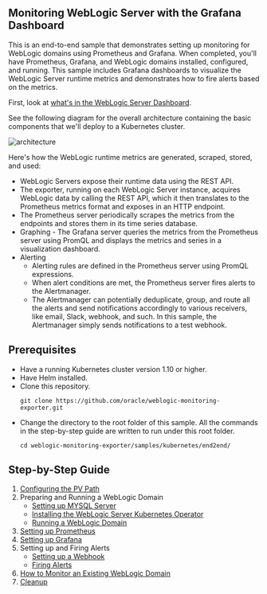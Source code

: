 ## Monitoring WebLogic Server with the Grafana Dashboard
This is an end-to-end sample that demonstrates setting up monitoring for WebLogic domains using Prometheus and Grafana. When completed, you'll have Prometheus, Grafana, and WebLogic domains installed, configured, and running. This sample includes Grafana dashboards to visualize the WebLogic Server runtime metrics and demonstrates how to fire alerts based on the metrics.

First, look at [what's in the WebLogic Server Dashboard](docs/dashboard.md).

See the following diagram for the overall architecture containing the basic components that we'll deploy to a Kubernetes cluster.

![architecture](docs/images/architecture.png)

Here's how the WebLogic runtime metrics are generated, scraped, stored, and used:
- WebLogic Servers expose their runtime data using the REST API.
- The exporter, running on each WebLogic Server instance, acquires WebLogic data by calling the REST API, which it then translates to the Prometheus metrics format and exposes in an HTTP endpoint.
- The Prometheus server periodically scrapes the metrics from the endpoints and stores them in its time series database.
- Graphing - The Grafana server queries the metrics from the Prometheus server using PromQL and displays the metrics and series in a visualization dashboard.
- Alerting
  - Alerting rules are defined in the Prometheus server using PromQL expressions.
  - When alert conditions are met, the Prometheus server fires alerts to the Alertmanager.
  - The Alertmanager can potentially deduplicate, group, and route all the alerts and send notifications accordingly to various receivers, like email, Slack, webhook, and such. In this sample, the Alertmanager simply sends notifications to a test webhook.

## Prerequisites
- Have a running Kubernetes cluster version 1.10 or higher.
- Have Helm installed.  
- Clone this repository.
  ```
  git clone https://github.com/oracle/weblogic-monitoring-exporter.git
  ```
- Change the directory to the root folder of this sample. All the commands in the step-by-step guide are written to run under this root folder.
  ```
  cd weblogic-monitoring-exporter/samples/kubernetes/end2end/
  ```

## Step-by-Step Guide
1. [Configuring the PV Path](docs/01-pv-path.md)
1. Preparing and Running a WebLogic Domain
    - [Setting up MYSQL Server](docs/02-mysql.md)
    - [Installing the WebLogic Server Kubernetes Operator](docs/03-wls-operator.md)
    - [Running a WebLogic Domain](docs/04-wls-domain.md)
1. [Setting up Prometheus](docs/05-prometheus.md)
1. [Setting up Grafana](docs/06-grafana.md)
1. Setting up and Firing Alerts
    - [Setting up a Webhook](docs/07-webhook.md)
    - [Firing Alerts](docs/08-alert.md)
1. [How to Monitor an Existing WebLogic Domain](docs/existing-domain.md)
1. [Cleanup](docs/cleanup.md)
